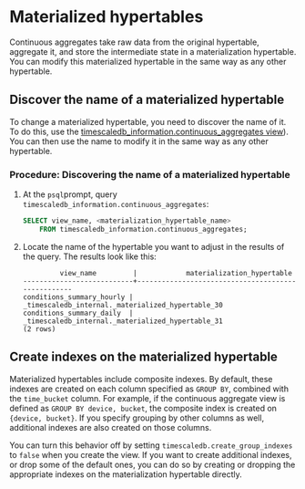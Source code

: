 # Materialized hypertables
Continuous aggregates take raw data from the original hypertable, aggregate it,
and store the intermediate state in a materialization hypertable. You can modify
this materialized hypertable in the same way as any other hypertable.

## Discover the name of a materialized hypertable
To change a materialized hypertable, you need to discover the name of it. To do
this, use the
[timescaledb_information.continuous_aggregates view][api-continuous-aggregates-info]).
You can then use the name to modify it in the same way as any other hypertable.

### Procedure: Discovering the name of a materialized hypertable
1.  At the `psql`prompt, query `timescaledb_information.continuous_aggregates`:
    ```sql
    SELECT view_name, <materialization_hypertable_name>
        FROM timescaledb_information.continuous_aggregates;
    ```
1.  Locate the name of the hypertable you want to adjust in the results of the
    query. The results look like this:
    ```
             view_name         |            materialization_hypertable
    ---------------------------+---------------------------------------------------
    conditions_summary_hourly | _timescaledb_internal._materialized_hypertable_30
    conditions_summary_daily  | _timescaledb_internal._materialized_hypertable_31
    (2 rows)
    ```


## Create indexes on the materialized hypertable
Materialized hypertables include composite indexes. By default, these indexes
are created on each column specified as `GROUP BY`, combined with the
`time_bucket` column. For example, if the continuous aggregate view is defined
as `GROUP BY device, bucket`, the composite index is created on `{device,
bucket}`. If you specify grouping by other columns as well, additional indexes
are also created on those columns.

You can turn this behavior off by setting `timescaledb.create_group_indexes` to
`false` when you create the view. If you want to create additional indexes, or
drop some of the default ones, you can do so by creating or dropping the
appropriate indexes on the materialization hypertable directly.


[api-continuous-aggregates-info]: /api/:currentVersion:/informational-views/continuous_aggregates/
